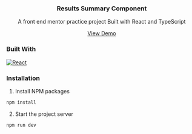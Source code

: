 
<div  align="center">

<a  href="https://github.com/hakeem-jc/gpt-light">

</a>

  

<h3  align="center">Results Summary Component</h3>

  
<p  align="center">

A front end mentor practice project
Built with React and TypeScript

<a  href="">View Demo</a>

</p>

</div>


  

### Built With 
[![React][React.js]][react-url]


<!-- GETTING STARTED -->

 
### Installation


1. Install NPM packages

```sh
npm install
```

2. Start the project server
```sh
npm run dev
```

<!-- MARKDOWN LINKS & IMAGES -->
[linkedin-url]: https://www.linkedin.com/in/hakeemclarke/

[React.js]: https://img.shields.io/badge/React-20232A?style=for-the-badge&logo=react&logoColor=61DAFB
[react-url]: https://react.dev/

